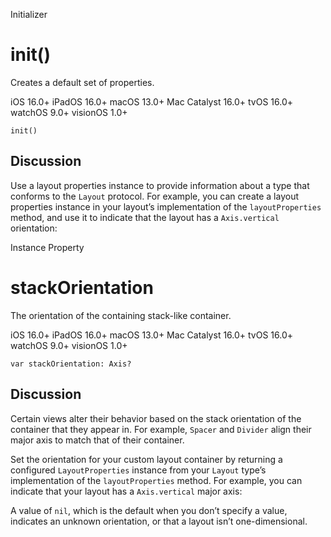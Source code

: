 Initializer

# init()

Creates a default set of properties.

iOS 16.0+  iPadOS 16.0+  macOS 13.0+  Mac Catalyst 16.0+  tvOS 16.0+  watchOS
9.0+  visionOS 1.0+

    
    
    init()

## Discussion

Use a layout properties instance to provide information about a type that
conforms to the `Layout` protocol. For example, you can create a layout
properties instance in your layout’s implementation of the `layoutProperties`
method, and use it to indicate that the layout has a `Axis.vertical`
orientation:

Instance Property

# stackOrientation

The orientation of the containing stack-like container.

iOS 16.0+  iPadOS 16.0+  macOS 13.0+  Mac Catalyst 16.0+  tvOS 16.0+  watchOS
9.0+  visionOS 1.0+

    
    
    var stackOrientation: Axis?

## Discussion

Certain views alter their behavior based on the stack orientation of the
container that they appear in. For example, `Spacer` and `Divider` align their
major axis to match that of their container.

Set the orientation for your custom layout container by returning a configured
`LayoutProperties` instance from your `Layout` type’s implementation of the
`layoutProperties` method. For example, you can indicate that your layout has
a `Axis.vertical` major axis:

A value of `nil`, which is the default when you don’t specify a value,
indicates an unknown orientation, or that a layout isn’t one-dimensional.

